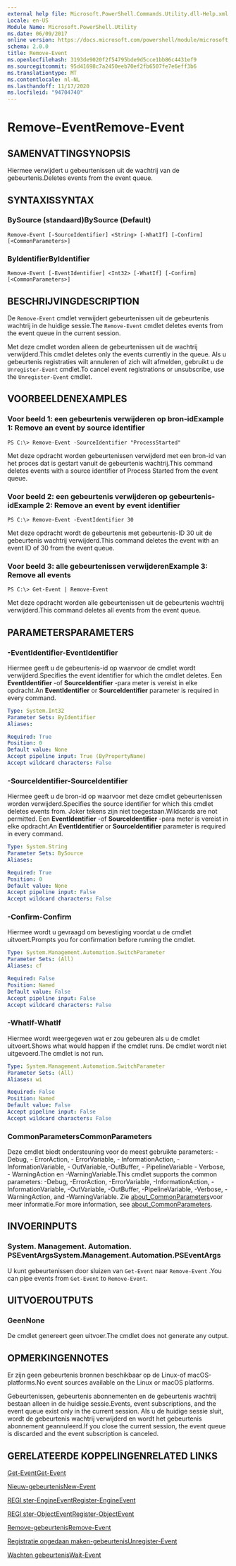 ```yaml
---
external help file: Microsoft.PowerShell.Commands.Utility.dll-Help.xml
Locale: en-US
Module Name: Microsoft.PowerShell.Utility
ms.date: 06/09/2017
online version: https://docs.microsoft.com/powershell/module/microsoft.powershell.utility/remove-event?view=powershell-7.2&WT.mc_id=ps-gethelp
schema: 2.0.0
title: Remove-Event
ms.openlocfilehash: 3193de9020f2f54795bde9d5cce1bb86c4431ef9
ms.sourcegitcommit: 95d41698c7a2450eeb70ef2fb6507fe7e6eff3b6
ms.translationtype: MT
ms.contentlocale: nl-NL
ms.lasthandoff: 11/17/2020
ms.locfileid: "94704740"
---
```

# <span data-ttu-id="5ced0-102">Remove-Event</span><span class="sxs-lookup"><span data-stu-id="5ced0-102">Remove-Event</span></span>

## <span data-ttu-id="5ced0-103">SAMENVATTING</span><span class="sxs-lookup"><span data-stu-id="5ced0-103">SYNOPSIS</span></span>
<span data-ttu-id="5ced0-104">Hiermee verwijdert u gebeurtenissen uit de wachtrij van de gebeurtenis.</span><span class="sxs-lookup"><span data-stu-id="5ced0-104">Deletes events from the event queue.</span></span>

## <span data-ttu-id="5ced0-105">SYNTAXIS</span><span class="sxs-lookup"><span data-stu-id="5ced0-105">SYNTAX</span></span>

### <span data-ttu-id="5ced0-106">BySource (standaard)</span><span class="sxs-lookup"><span data-stu-id="5ced0-106">BySource (Default)</span></span>

```
Remove-Event [-SourceIdentifier] <String> [-WhatIf] [-Confirm] [<CommonParameters>]
```

### <span data-ttu-id="5ced0-107">ByIdentifier</span><span class="sxs-lookup"><span data-stu-id="5ced0-107">ByIdentifier</span></span>

```
Remove-Event [-EventIdentifier] <Int32> [-WhatIf] [-Confirm] [<CommonParameters>]
```

## <span data-ttu-id="5ced0-108">BESCHRIJVING</span><span class="sxs-lookup"><span data-stu-id="5ced0-108">DESCRIPTION</span></span>

<span data-ttu-id="5ced0-109">De `Remove-Event` cmdlet verwijdert gebeurtenissen uit de gebeurtenis wachtrij in de huidige sessie.</span><span class="sxs-lookup"><span data-stu-id="5ced0-109">The `Remove-Event` cmdlet deletes events from the event queue in the current session.</span></span>

<span data-ttu-id="5ced0-110">Met deze cmdlet worden alleen de gebeurtenissen uit de wachtrij verwijderd.</span><span class="sxs-lookup"><span data-stu-id="5ced0-110">This cmdlet deletes only the events currently in the queue.</span></span> <span data-ttu-id="5ced0-111">Als u gebeurtenis registraties wilt annuleren of zich wilt afmelden, gebruikt u de `Unregister-Event` cmdlet.</span><span class="sxs-lookup"><span data-stu-id="5ced0-111">To cancel event registrations or unsubscribe, use the `Unregister-Event` cmdlet.</span></span>

## <span data-ttu-id="5ced0-112">VOORBEELDEN</span><span class="sxs-lookup"><span data-stu-id="5ced0-112">EXAMPLES</span></span>

### <span data-ttu-id="5ced0-113">Voor beeld 1: een gebeurtenis verwijderen op bron-id</span><span class="sxs-lookup"><span data-stu-id="5ced0-113">Example 1: Remove an event by source identifier</span></span>

```
PS C:\> Remove-Event -SourceIdentifier "ProcessStarted"
```

<span data-ttu-id="5ced0-114">Met deze opdracht worden gebeurtenissen verwijderd met een bron-id van het proces dat is gestart vanuit de gebeurtenis wachtrij.</span><span class="sxs-lookup"><span data-stu-id="5ced0-114">This command deletes events with a source identifier of Process Started from the event queue.</span></span>

### <span data-ttu-id="5ced0-115">Voor beeld 2: een gebeurtenis verwijderen op gebeurtenis-id</span><span class="sxs-lookup"><span data-stu-id="5ced0-115">Example 2: Remove an event by event identifier</span></span>

```
PS C:\> Remove-Event -EventIdentifier 30
```

<span data-ttu-id="5ced0-116">Met deze opdracht wordt de gebeurtenis met gebeurtenis-ID 30 uit de gebeurtenis wachtrij verwijderd.</span><span class="sxs-lookup"><span data-stu-id="5ced0-116">This command deletes the event with an event ID of 30 from the event queue.</span></span>

### <span data-ttu-id="5ced0-117">Voor beeld 3: alle gebeurtenissen verwijderen</span><span class="sxs-lookup"><span data-stu-id="5ced0-117">Example 3: Remove all events</span></span>

```
PS C:\> Get-Event | Remove-Event
```

<span data-ttu-id="5ced0-118">Met deze opdracht worden alle gebeurtenissen uit de gebeurtenis wachtrij verwijderd.</span><span class="sxs-lookup"><span data-stu-id="5ced0-118">This command deletes all events from the event queue.</span></span>

## <span data-ttu-id="5ced0-119">PARAMETERS</span><span class="sxs-lookup"><span data-stu-id="5ced0-119">PARAMETERS</span></span>

### <span data-ttu-id="5ced0-120">-EventIdentifier</span><span class="sxs-lookup"><span data-stu-id="5ced0-120">-EventIdentifier</span></span>

<span data-ttu-id="5ced0-121">Hiermee geeft u de gebeurtenis-id op waarvoor de cmdlet wordt verwijderd.</span><span class="sxs-lookup"><span data-stu-id="5ced0-121">Specifies the event identifier for which the cmdlet deletes.</span></span> <span data-ttu-id="5ced0-122">Een **EventIdentifier** -of **SourceIdentifier** -para meter is vereist in elke opdracht.</span><span class="sxs-lookup"><span data-stu-id="5ced0-122">An **EventIdentifier** or **SourceIdentifier** parameter is required in every command.</span></span>

```yaml
Type: System.Int32
Parameter Sets: ByIdentifier
Aliases:

Required: True
Position: 0
Default value: None
Accept pipeline input: True (ByPropertyName)
Accept wildcard characters: False
```

### <span data-ttu-id="5ced0-123">-SourceIdentifier</span><span class="sxs-lookup"><span data-stu-id="5ced0-123">-SourceIdentifier</span></span>

<span data-ttu-id="5ced0-124">Hiermee geeft u de bron-id op waarvoor met deze cmdlet gebeurtenissen worden verwijderd.</span><span class="sxs-lookup"><span data-stu-id="5ced0-124">Specifies the source identifier for which this cmdlet deletes events from.</span></span> <span data-ttu-id="5ced0-125">Joker tekens zijn niet toegestaan.</span><span class="sxs-lookup"><span data-stu-id="5ced0-125">Wildcards are not permitted.</span></span> <span data-ttu-id="5ced0-126">Een **EventIdentifier** -of **SourceIdentifier** -para meter is vereist in elke opdracht.</span><span class="sxs-lookup"><span data-stu-id="5ced0-126">An **EventIdentifier** or **SourceIdentifier** parameter is required in every command.</span></span>

```yaml
Type: System.String
Parameter Sets: BySource
Aliases:

Required: True
Position: 0
Default value: None
Accept pipeline input: False
Accept wildcard characters: False
```

### <span data-ttu-id="5ced0-127">-Confirm</span><span class="sxs-lookup"><span data-stu-id="5ced0-127">-Confirm</span></span>

<span data-ttu-id="5ced0-128">Hiermee wordt u gevraagd om bevestiging voordat u de cmdlet uitvoert.</span><span class="sxs-lookup"><span data-stu-id="5ced0-128">Prompts you for confirmation before running the cmdlet.</span></span>

```yaml
Type: System.Management.Automation.SwitchParameter
Parameter Sets: (All)
Aliases: cf

Required: False
Position: Named
Default value: False
Accept pipeline input: False
Accept wildcard characters: False
```

### <span data-ttu-id="5ced0-129">-WhatIf</span><span class="sxs-lookup"><span data-stu-id="5ced0-129">-WhatIf</span></span>

<span data-ttu-id="5ced0-130">Hiermee wordt weergegeven wat er zou gebeuren als u de cmdlet uitvoert.</span><span class="sxs-lookup"><span data-stu-id="5ced0-130">Shows what would happen if the cmdlet runs.</span></span> <span data-ttu-id="5ced0-131">De cmdlet wordt niet uitgevoerd.</span><span class="sxs-lookup"><span data-stu-id="5ced0-131">The cmdlet is not run.</span></span>

```yaml
Type: System.Management.Automation.SwitchParameter
Parameter Sets: (All)
Aliases: wi

Required: False
Position: Named
Default value: False
Accept pipeline input: False
Accept wildcard characters: False
```

### <span data-ttu-id="5ced0-132">CommonParameters</span><span class="sxs-lookup"><span data-stu-id="5ced0-132">CommonParameters</span></span>

<span data-ttu-id="5ced0-133">Deze cmdlet biedt ondersteuning voor de meest gebruikte parameters: -Debug, - ErrorAction, - ErrorVariable, - InformationAction, -InformationVariable, - OutVariable,-OutBuffer, - PipelineVariable - Verbose, - WarningAction en -WarningVariable.</span><span class="sxs-lookup"><span data-stu-id="5ced0-133">This cmdlet supports the common parameters: -Debug, -ErrorAction, -ErrorVariable, -InformationAction, -InformationVariable, -OutVariable, -OutBuffer, -PipelineVariable, -Verbose, -WarningAction, and -WarningVariable.</span></span> <span data-ttu-id="5ced0-134">Zie [about_CommonParameters](https://go.microsoft.com/fwlink/?LinkID=113216)voor meer informatie.</span><span class="sxs-lookup"><span data-stu-id="5ced0-134">For more information, see [about_CommonParameters](https://go.microsoft.com/fwlink/?LinkID=113216).</span></span>

## <span data-ttu-id="5ced0-135">INVOER</span><span class="sxs-lookup"><span data-stu-id="5ced0-135">INPUTS</span></span>

### <span data-ttu-id="5ced0-136">System. Management. Automation. PSEventArgs</span><span class="sxs-lookup"><span data-stu-id="5ced0-136">System.Management.Automation.PSEventArgs</span></span>

<span data-ttu-id="5ced0-137">U kunt gebeurtenissen door sluizen van `Get-Event` naar `Remove-Event` .</span><span class="sxs-lookup"><span data-stu-id="5ced0-137">You can pipe events from `Get-Event` to `Remove-Event`.</span></span>

## <span data-ttu-id="5ced0-138">UITVOER</span><span class="sxs-lookup"><span data-stu-id="5ced0-138">OUTPUTS</span></span>

### <span data-ttu-id="5ced0-139">Geen</span><span class="sxs-lookup"><span data-stu-id="5ced0-139">None</span></span>

<span data-ttu-id="5ced0-140">De cmdlet genereert geen uitvoer.</span><span class="sxs-lookup"><span data-stu-id="5ced0-140">The cmdlet does not generate any output.</span></span>

## <span data-ttu-id="5ced0-141">OPMERKINGEN</span><span class="sxs-lookup"><span data-stu-id="5ced0-141">NOTES</span></span>

<span data-ttu-id="5ced0-142">Er zijn geen gebeurtenis bronnen beschikbaar op de Linux-of macOS-platforms.</span><span class="sxs-lookup"><span data-stu-id="5ced0-142">No event sources available on the Linux or macOS platforms.</span></span>

<span data-ttu-id="5ced0-143">Gebeurtenissen, gebeurtenis abonnementen en de gebeurtenis wachtrij bestaan alleen in de huidige sessie.</span><span class="sxs-lookup"><span data-stu-id="5ced0-143">Events, event subscriptions, and the event queue exist only in the current session.</span></span> <span data-ttu-id="5ced0-144">Als u de huidige sessie sluit, wordt de gebeurtenis wachtrij verwijderd en wordt het gebeurtenis abonnement geannuleerd.</span><span class="sxs-lookup"><span data-stu-id="5ced0-144">If you close the current session, the event queue is discarded and the event subscription is canceled.</span></span>

## <span data-ttu-id="5ced0-145">GERELATEERDE KOPPELINGEN</span><span class="sxs-lookup"><span data-stu-id="5ced0-145">RELATED LINKS</span></span>

[<span data-ttu-id="5ced0-146">Get-Event</span><span class="sxs-lookup"><span data-stu-id="5ced0-146">Get-Event</span></span>](Get-Event.md)

[<span data-ttu-id="5ced0-147">Nieuw-gebeurtenis</span><span class="sxs-lookup"><span data-stu-id="5ced0-147">New-Event</span></span>](New-Event.md)

[<span data-ttu-id="5ced0-148">REGI ster-EngineEvent</span><span class="sxs-lookup"><span data-stu-id="5ced0-148">Register-EngineEvent</span></span>](Register-EngineEvent.md)

[<span data-ttu-id="5ced0-149">REGI ster-ObjectEvent</span><span class="sxs-lookup"><span data-stu-id="5ced0-149">Register-ObjectEvent</span></span>](Register-ObjectEvent.md)

[<span data-ttu-id="5ced0-150">Remove-gebeurtenis</span><span class="sxs-lookup"><span data-stu-id="5ced0-150">Remove-Event</span></span>](Remove-Event.md)

[<span data-ttu-id="5ced0-151">Registratie ongedaan maken-gebeurtenis</span><span class="sxs-lookup"><span data-stu-id="5ced0-151">Unregister-Event</span></span>](Unregister-Event.md)

[<span data-ttu-id="5ced0-152">Wachten gebeurtenis</span><span class="sxs-lookup"><span data-stu-id="5ced0-152">Wait-Event</span></span>](Wait-Event.md)
